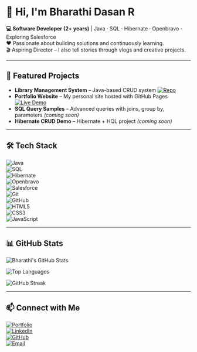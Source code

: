 # 👋 Hi, I'm Bharathi Dasan R  

**💻 Software Developer (2+ years)** | Java · SQL · Hibernate · Openbravo · Exploring Salesforce  
❤️ Passionate about building solutions and continuously learning.  
🎬 Aspiring Director – I also tell stories through vlogs and creative projects.  

---

## 🚀 Featured Projects  
- **Library Management System** – Java-based CRUD system
 [![Repo](https://img.shields.io/badge/GitHub-Repository-blue?logo=github)](https://github.com/rcbdas/librarymanagementsystem3)
- **Portfolio Website** – My personal site hosted with GitHub Pages
 [![Live Demo](https://img.shields.io/badge/Live-Demo-brightgreen?logo=vercel)](https://rcbdas.github.io)  
-  **SQL Query Samples** – Advanced queries with joins, group by, parameters *(coming soon)*  
- **Hibernate CRUD Demo** – Hibernate + HQL project *(coming soon)*  

---

## 🛠 Tech Stack  

![Java](https://img.shields.io/badge/Java-ED8B00?style=for-the-badge&logo=java&logoColor=white)  
![SQL](https://img.shields.io/badge/SQL-336791?style=for-the-badge&logo=postgresql&logoColor=white)  
![Hibernate](https://img.shields.io/badge/Hibernate-59666C?style=for-the-badge&logo=hibernate&logoColor=white)  
![Openbravo](https://img.shields.io/badge/Openbravo-009639?style=for-the-badge&logo=openbravo&logoColor=white)  
![Salesforce](https://img.shields.io/badge/Salesforce-00A1E0?style=for-the-badge&logo=salesforce&logoColor=white)  
![Git](https://img.shields.io/badge/Git-F05032?style=for-the-badge&logo=git&logoColor=white)  
![GitHub](https://img.shields.io/badge/GitHub-181717?style=for-the-badge&logo=github&logoColor=white)  
![HTML5](https://img.shields.io/badge/HTML5-E34F26?style=for-the-badge&logo=html5&logoColor=white)  
![CSS3](https://img.shields.io/badge/CSS3-1572B6?style=for-the-badge&logo=css3&logoColor=white)  
![JavaScript](https://img.shields.io/badge/JavaScript-F7DF1E?style=for-the-badge&logo=javascript&logoColor=black)  

---

## 📊 GitHub Stats  

![Bharathi's GitHub Stats](https://github-readme-stats.vercel.app/api?username=rcbdas&show_icons=true&theme=radical)  

![Top Languages](https://github-readme-stats.vercel.app/api/top-langs/?username=rcbdas&layout=compact&theme=radical)  

![GitHub Streak](https://streak-stats.demolab.com?user=rcbdas&theme=radical&hide_border=true)  

---

## 📫 Connect with Me  

[![Portfolio](https://img.shields.io/badge/Portfolio-000000?style=for-the-badge&logo=vercel&logoColor=white)](https://rcbdas.github.io)  
[![LinkedIn](https://img.shields.io/badge/LinkedIn-0A66C2?style=for-the-badge&logo=linkedin&logoColor=white)](https://www.linkedin.com/in/bharathi-dasan-r-8221a2193/)  
[![GitHub](https://img.shields.io/badge/GitHub-181717?style=for-the-badge&logo=github&logoColor=white)](https://github.com/rcbdas)  
[![Email](https://img.shields.io/badge/Email-D14836?style=for-the-badge&logo=gmail&logoColor=white)](mailto:bharathidasan998@gmail.com)  
